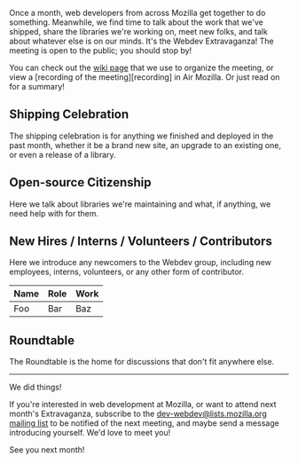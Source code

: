 Once a month, web developers from across Mozilla get together to do something.
Meanwhile, we find time to talk about the work that we've shipped, share the
libraries we're working on, meet new folks, and talk about whatever else is on
our minds. It's the Webdev Extravaganza! The meeting is open to the public; you
should stop by!

You can check out the [wiki page][wiki] that we use to organize the meeting, or
view a [recording of the meeting][recording] in Air Mozilla. Or just read on for
a summary!

[wiki]:
[recording]:

## Shipping Celebration
The shipping celebration is for anything we finished and deployed in the past
month, whether it be a brand new site, an upgrade to an existing one, or even a
release of a library.

## Open-source Citizenship
Here we talk about libraries we're maintaining and what, if anything, we need
help with for them.

## New Hires / Interns / Volunteers / Contributors
Here we introduce any newcomers to the Webdev group, including new employees,
interns, volunteers, or any other form of contributor.

Name | Role | Work
---- | ---- | ----
Foo  | Bar  | Baz

## Roundtable
The Roundtable is the home for discussions that don't fit anywhere else.

---

We did things!

If you're interested in web development at Mozilla, or want to attend next
month's Extravaganza, subscribe to the
[dev-webdev@lists.mozilla.org mailing list][mailing-list] to be notified of the
next meeting, and maybe send a message introducing yourself. We'd love to meet
you!

See you next month!

[mailing-list]: https://lists.mozilla.org/listinfo/dev-webdev
